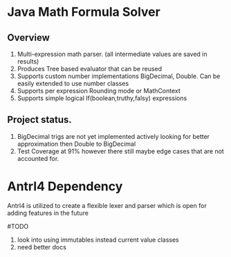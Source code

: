 # Java Math Formula Solver
## Overview
1. Multi-expression math parser. (all intermediate values are saved in results)
2. Produces Tree based evaluator that can be reused
3. Supports custom number implementations BigDecimal, Double. Can be easily extended to use number classes
4. Supports per expression Rounding mode or MathContext
5. Supports simple logical If(boolean,truthy,falsy) expressions

## Project status.
1. BigDecimal trigs are not yet implemented actively looking for better approximation then Double to BigDecimal
2. Test Coverage at 91% however there still maybe edge cases that are not accounted for.

# Antrl4 Dependency
Antrl4 is utilized to create a flexible lexer and parser which is open for adding features in the future

#TODO
1. look into using immutables instead current value classes
2. need better docs
